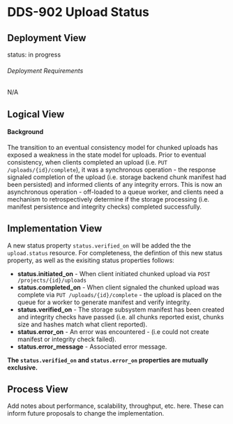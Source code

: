 # DDS-902 Upload Status

## Deployment View

status: in progress

###### Deployment Requirements

N/A

## Logical View

#### Background

The transition to an eventual consistency model for chunked uploads has exposed a weakness in the state model for uploads. Prior to eventual consistency, when clients completed an upload (i.e. `PUT /uploads/{id}/complete`), it was a synchronous operation - the response signaled completion of the upload (i.e. storage backend chunk manifest had been persisted) and informed clients of any integrity errors. This is now an asynchronous operation - off-loaded to a queue worker, and clients need a mechanism to retrospectively determine if the storage processing (i.e. manifest persistence and integrity checks) completed successfully.

## Implementation View

A new status property `status.verified_on` will be added the the `upload.status` resource.  For completeness, the defintion of this new status property, as well as the exisiting status properties follows: 

+ **status.initiated_on** - When client initiated chunked upload via `POST /projects/{id}/uploads` 
+ **status.completed_on** - When client signaled the chunked upload was complete via `PUT /uploads/{id}/complete` - the upload is placed on the queue for a worker to generate manifest and verify integrity.
+ **status.verified_on** - The storage subsystem manifest has been created and integrity checks have passed (i.e. all chunks reported exist, chunks size and hashes match what client reported).
+ **status.error_on** - An error was encountered - (i.e could not create manifest or integrity check failed).
+ **status.error_message** - Associated error message. 

**The `status.verified_on` and `status.error_on` properties are mutually exclusive.**

## Process View

Add notes about performance, scalability, throughput, etc. here. These can inform future proposals to change the implementation.
